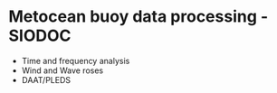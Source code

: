# Metocean buoy data processing - SIODOC

- Time and frequency analysis
- Wind and Wave roses
- DAAT/PLEDS

